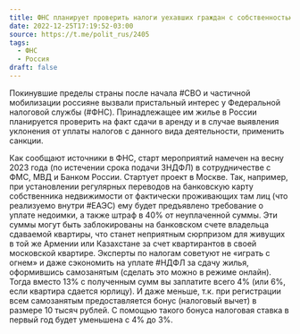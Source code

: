 ```yaml
---
title: ФНС планирует проверить налоги уехавших граждан с собственностью
date: 2022-12-25T17:19:52-03:00
source: https://t.me/polit_rus/2405
tags:
  - ФНС
  - Россия
draft: false
---
```


Покинувшие пределы страны после начала #СВО и частичной мобилизации россияне вызвали пристальный интерес у Федеральной налоговой службы (#ФНС). Принадлежащее им жилье в России планируется проверить на факт сдачи в аренду и в случае выявления уклонения от уплаты налогов с данного вида деятельности, применить санкции.

Как сообщают источники в ФНС, старт мероприятий намечен на весну 2023 года (по истечении срока подачи 3НДФЛ) в сотрудничестве с ФМС, МВД и Банком России. Стартует проект в Москве.
Так, например, при установлении регулярных переводов на банковскую карту собственника недвижимости от фактически проживающих там лиц (что реализуемо внутри #ЕАЭС) ему будет предъявлено требование о уплате недоимки, а также штраф в 40% от неуплаченной суммы. Эти суммы могут быть заблокированы на банковском счете владельца сдаваемой квартиры, что станет неприятным сюрпризом для живущих в той же Армении или Казахстане за счет квартирантов в своей московской квартире.
Эксперты по налогам советуют не «играть с огнем» и даже сэкономить на уплате #НДФЛ за сдачу жилья, оформившись самозанятым (сделать это можно в режиме онлайн). Тогда вместо 13% с полученным сумм вы заплатите всего 4% (или 6%, если квартира сдается юрлицу). И даже меньше, т.к. при регистрации всем самозанятым предоставляется бонус (налоговый вычет) в размере 10 тысяч рублей. С помощью такого бонуса налоговая ставка в первый год будет уменьшена с 4% до 3%.

